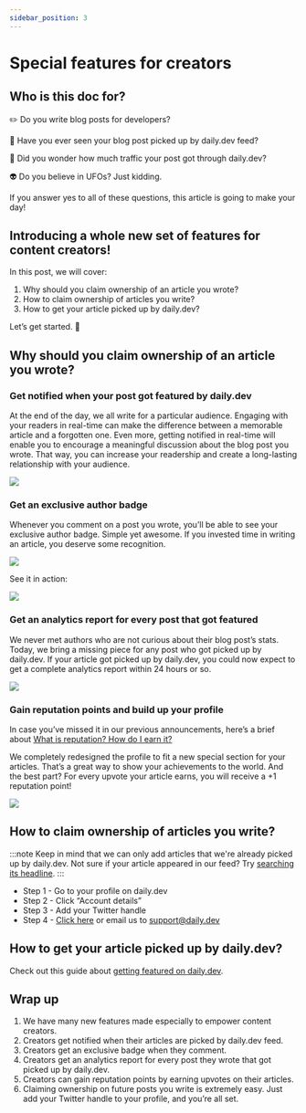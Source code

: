 ```yaml
---
sidebar_position: 3
---
```


# Special features for creators

## Who is this doc for? 

✏️ Do you write blog posts for developers?

🔭 Have you ever seen your blog post picked up by daily.dev feed?

🚗 Did you wonder how much traffic your post got through daily.dev?

👽 Do you believe in UFOs? Just kidding.

If you answer yes to all of these questions, this article is going to make your day!

## Introducing a whole new set of features for content creators!

In this post, we will cover:

1. Why should you claim ownership of an article you wrote?
2. How to claim ownership of articles you write?
3. How to get your article picked up by daily.dev?

Let’s get started. 🚀

## Why should you claim ownership of an article you wrote?

### Get notified when your post got featured by daily.dev

At the end of the day, we all write for a particular audience. Engaging with your readers in real-time can make the difference between a memorable article and a forgotten one. Even more, getting notified in real-time will enable you to encourage a meaningful discussion about the blog post you wrote. That way, you can increase your readership and create a long-lasting relationship with your audience. 

![](https://daily-now-res.cloudinary.com/image/upload/v1635256424/docs/5f8ee3a31f47664ff3a9a0db_M2PRpVJTd6XhahQuDouhGspwO9GR01_l_SbwAe44q_CbxUf3nT6VdDnmclolwyw9Wsb4VAwyDBj3KYNbANu8tlX8JdhVwD2qWoH8Avpsafa_kBGtPDVIF7R9YuVK-H69ct_IzhSG.gif)

### Get an exclusive author badge

Whenever you comment on a post you wrote, you’ll be able to see your exclusive author badge. Simple yet awesome. If you invested time in writing an article, you deserve some recognition.

![](https://daily-now-res.cloudinary.com/image/upload/v1635256512/docs/5f8ee3a27a7b84389bc4b4cd_CzmUQxV9KULWBuzPx3i85AA8lJCksb5xBaoJ8t4CF9i-o-CIARaANz7t4Z8iW0MQIC2tITPDls40g8JP_5QK_2xFUNLYNIDZwM5bmttIXBzou1ZyzkcAcAN7RXN6P3eYYCO06pop.png)

See it in action: 

![](https://daily-now-res.cloudinary.com/image/upload/v1635256556/docs/5f8ee3a55f89924d52959f10_gqjufILdNpmls81_Me95dj4M8d1QJFyptPBTEjHrkKr1FJUWYZZ9WN7TNB0cF8zYyi1f86Pa-7zR9ouUuxEv_zebisDEbxVQMFAj0DkxpIgGwHYN7toJ73g4G6ajtb6yUALX7at7.gif)

### Get an analytics report for every post that got featured

We never met authors who are not curious about their blog post’s stats. Today, we bring a missing piece for any post who got picked up by daily.dev. If your article got picked up by daily.dev, you could now expect to get a complete analytics report within 24 hours or so. 

![](https://daily-now-res.cloudinary.com/image/upload/v1635256584/docs/5f8ee3a40afdcad2ea9b1cd5_UOUpf1FCZMJPa2EAbyO9h0LbFpFFb1z44gpcVQ5tEC9Ggxaj9SizlTxYtiAIVvtu-8NJ_YET37Xz8Np3ZCKIixvhgYfC561MZ-i1M5uoCMlAXiKp-vQ45iKcs3MRZc7cA0J2dXyA.gif)

### Gain reputation points and build up your profile

In case you’ve missed it in our previous announcements, here’s a brief about [What is reputation? How do I earn it?](../how-does-daily-dev-work/reputation.md)

We completely redesigned the profile to fit a new special section for your articles. That’s a great way to show your achievements to the world. And the best part? For every upvote your article earns, you will receive a +1 reputation point!


![](https://daily-now-res.cloudinary.com/image/upload/v1635256617/docs/5f8ee3a319135745f302c017_Nu6I3OBdqhgcFHDNc-r569okaI700t5hFOjsTLvUCM4SeY9wzCxWeYinbNVUHK5W0f8rNQi_0zeEsZHUfdNoJqth8S0IST49uJSyV3j1K6QZpXWThFLpgJ7PprQixE5C09hk6Opc.gif)

## How to claim ownership of articles you write?

:::note
Keep in mind that we can only add articles that we're already picked up by daily.dev. Not sure if your article appeared in our feed? Try [searching its headline](https://app.daily.dev/search).
:::

* Step 1 - Go to your profile on daily.dev
* Step 2 - Click “Account details”
* Step 3 - Add your Twitter handle
* Step 4 - [Click here](mailto:support@daily.dev?subject=Add%20my%20articles%20retroactively&body=README%3A%20To%20add%20your%20articles%20retroactively%2C%20please%20reply%20with%20your%20username%20or%20a%20link%20to%20your%20profile%20on%20daily.dev.%20Keep%20in%20mind%20that%20we%20can%20only%20add%20articles%20that%20we're%20already%20picked%20up%20by%20daily.dev.%20Not%20sure%20if%20your%20article%20appeared%20in%20our%20feed%3F%20Try%20searching%20its%20headline%20here%3A%20https%3A%2F%2Fapp.daily.dev%2Fsearch) or email us to [support@daily.dev](mailto:support@daily.dev?subject=Add%20my%20articles%20retroactively&body=README%3A%20To%20add%20your%20articles%20retroactively%2C%20please%20reply%20with%20your%20username%20or%20a%20link%20to%20your%20profile%20on%20daily.dev.%20Keep%20in%20mind%20that%20we%20can%20only%20add%20articles%20that%20we're%20already%20picked%20up%20by%20daily.dev.%20Not%20sure%20if%20your%20article%20appeared%20in%20our%20feed%3F%20Try%20searching%20its%20headline%20here%3A%20https%3A%2F%2Fapp.daily.dev%2Fsearch)

## How to get your article picked up by daily.dev?

Check out this guide about [getting featured on daily.dev](../how-does-daily-dev-work/how-to-get-featured.md).

## Wrap up

1. We have many new features made especially to empower content creators.
2. Creators get notified when their articles are picked by daily.dev feed.
3. Creators get an exclusive badge when they comment.
4. Creators get an analytics report for every post they wrote that got picked up by daily.dev.
5. Creators can gain reputation points by earning upvotes on their articles.
6. Claiming ownership on future posts you write is extremely easy. Just add your Twitter handle to your profile, and you’re all set.